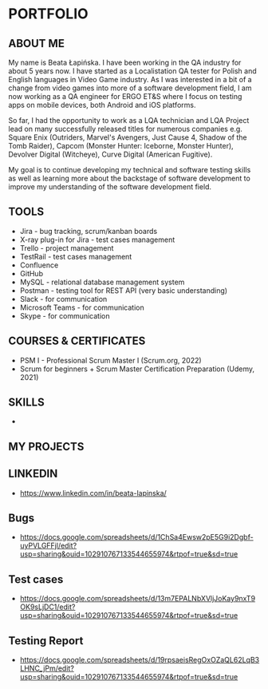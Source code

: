 # PORTFOLIO


## ABOUT ME
My name is Beata Łapińska. I have been working in the QA industry for about 5 years now. I have started as a Localistation QA tester for Polish and English languages in Video Game industry. As I was interested in a bit of a change from video games into more of a software development field, I am now working as a QA engineer for ERGO ET&S where I focus on testing apps on mobile devices, both Android and iOS platforms.

So far, I had the opportunity to work as a LQA technician and LQA Project lead on many successfully released titles for numerous companies e.g. Square Enix (Outriders, Marvel's Avengers, Just Cause 4, Shadow of the Tomb Raider), Capcom (Monster Hunter: Iceborne, Monster Hunter), Devolver Digital (Witcheye), Curve Digital (American Fugitive).

My goal is to continue developing my technical and software testing skills as well as learning more about the backstage of software development to improve my understanding of the software development field.



## TOOLS

* Jira - bug tracking, scrum/kanban boards
* X-ray plug-in for Jira - test cases management
* Trello - project management
* TestRail - test cases management
* Confluence
* GitHub
* MySQL - relational database management system
* Postman - testing tool for REST API (very basic understanding)
* Slack - for communication
* Microsoft Teams - for communication
* Skype - for communication


## COURSES & CERTIFICATES

* PSM I - Professional Scrum Master I (Scrum.org, 2022)
* Scrum for beginners + Scrum Master Certification Preparation (Udemy, 2021)

## SKILLS
* 
## MY PROJECTS
## LINKEDIN
* https://www.linkedin.com/in/beata-lapinska/

## Bugs
* https://docs.google.com/spreadsheets/d/1ChSa4Ewsw2pE5G9i2Dgbf-uyPVLGFFjl/edit?usp=sharing&ouid=102910767133544655974&rtpof=true&sd=true
## Test cases
* https://docs.google.com/spreadsheets/d/13m7EPALNbXVljJoKay9nxT9OK9sLjDC1/edit?usp=sharing&ouid=102910767133544655974&rtpof=true&sd=true
## Testing Report
* https://docs.google.com/spreadsheets/d/19rpsaeisRegOxOZaQL62LqB3LHNC_jPm/edit?usp=sharing&ouid=102910767133544655974&rtpof=true&sd=true

